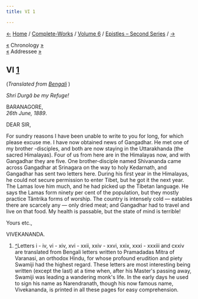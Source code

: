 ```yaml
---
title: VI 1

---
```

<div>

[←](005_m.htm) [Home](../../../index.htm) /
[Complete-Works](../../complete_works.htm) / [Volume
6](../volume_6_contents.htm) / [Epistles – Second
Series](epistles_second_series_contents.htm) / [→](007_sir.htm)

  

[«](../../volume_8/epistles_fourth_series/003_sir.htm) Chronology
[»](007_sir.htm)  
[«](../../volume_8/epistles_fourth_series/003_sir.htm) Addressee
[»](007_sir.htm)

## VI [1](#fn1)

(*Translated from [Bengali](b6009e6006.pdf)* )

*Shri Durgâ be my Refuge!*

BARANAGORE,  
*26th June, 1889*.

DEAR SIR,

For sundry reasons I have been unable to write to you for long, for
which please excuse me. I have now obtained news of Gangadhar. He met
one of my brother -disciples, and both are now staying in the
Uttarakhanda (the sacred Himalayas). Four of us from here are in the
Himalayas now, and with Gangadhar they are five. One brother-disciple
named Shivananda came across Gangadhar at Srinagara on the way to holy
Kedarnath, and Gangadhar has sent two letters here. During his first
year in the Himalayas, he could not secure permission to enter Tibet,
but he got it the next year. The Lamas love him much, and he had picked
up the Tibetan language. He says the Lamas form ninety per cent of the
population, but they mostly practice Tântrika forms of worship. The
country is intensely cold — eatables there are scarcely any — only dried
meat; and Gangadhar had to travel and live on that food. My health is
passable, but the state of mind is terrible! 

Yours etc.,

VIVEKANANDA.

1.  [^](#txt1)Letters i - iv, vi - xiv, xvi - xxii, xxiv - xxvi, xxix,
    xxxi - xxxiii and cxxiv are translated from Bengali letters written
    to Pramadadas Mitra of Varanasi, an orthodox Hindu, for whose
    profound erudition and piety Swamiji had the highest regard. These
    letters are most interesting being written (except the last) at a
    time when, after his Master's passing away, Swamiji was leading a
    wandering monk's life. In the early days he used to sign his name as
    Narendranath, though his now famous name, Vivekananda, is printed in
    all these pages for easy comprehension.

</div>
